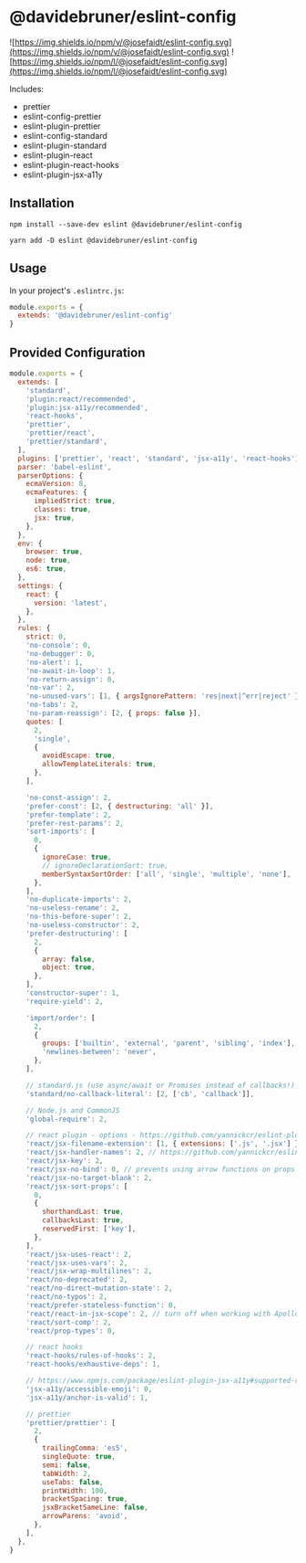 # @davidebruner/eslint-config

![https://img.shields.io/npm/v/@josefaidt/eslint-config.svg](https://img.shields.io/npm/v/@josefaidt/eslint-config.svg)
![https://img.shields.io/npm/l/@josefaidt/eslint-config.svg](https://img.shields.io/npm/l/@josefaidt/eslint-config.svg)

Includes:

- prettier
- eslint-config-prettier
- eslint-plugin-prettier
- eslint-config-standard
- eslint-plugin-standard
- eslint-plugin-react
- eslint-plugin-react-hooks
- eslint-plugin-jsx-a11y

## Installation

`npm install --save-dev eslint @davidebruner/eslint-config`

`yarn add -D eslint @davidebruner/eslint-config`

## Usage

In your project's `.eslintrc.js`:

```js
module.exports = {
  extends: '@davidebruner/eslint-config'
}
```

## Provided Configuration

```js
module.exports = {
  extends: [
    'standard',
    'plugin:react/recommended',
    'plugin:jsx-a11y/recommended',
    'react-hooks',
    'prettier',
    'prettier/react',
    'prettier/standard',
  ],
  plugins: ['prettier', 'react', 'standard', 'jsx-a11y', 'react-hooks'],
  parser: 'babel-eslint',
  parserOptions: {
    ecmaVersion: 8,
    ecmaFeatures: {
      impliedStrict: true,
      classes: true,
      jsx: true,
    },
  },
  env: {
    browser: true,
    node: true,
    es6: true,
  },
  settings: {
    react: {
      version: 'latest',
    },
  },
  rules: {
    strict: 0,
    'no-console': 0,
    'no-debugger': 0,
    'no-alert': 1,
    'no-await-in-loop': 1,
    'no-return-assign': 0,
    'no-var': 2,
    'no-unused-vars': [1, { argsIgnorePattern: 'res|next|^err|reject' }],
    'no-tabs': 2,
    'no-param-reassign': [2, { props: false }],
    quotes: [
      2,
      'single',
      {
        avoidEscape: true,
        allowTemplateLiterals: true,
      },
    ],

    'no-const-assign': 2,
    'prefer-const': [2, { destructuring: 'all' }],
    'prefer-template': 2,
    'prefer-rest-params': 2,
    'sort-imports': [
      0,
      {
        ignoreCase: true,
        // ignoreDeclarationSort: true,
        memberSyntaxSortOrder: ['all', 'single', 'multiple', 'none'],
      },
    ],
    'no-duplicate-imports': 2,
    'no-useless-rename': 2,
    'no-this-before-super': 2,
    'no-useless-constructor': 2,
    'prefer-destructuring': [
      2,
      {
        array: false,
        object: true,
      },
    ],
    'constructor-super': 1,
    'require-yield': 2,

    'import/order': [
      2,
      {
        groups: ['builtin', 'external', 'parent', 'sibling', 'index'],
        'newlines-between': 'never',
      },
    ],

    // standard.js (use async/await or Promises instead of callbacks!)
    'standard/no-callback-literal': [2, ['cb', 'callback']],

    // Node.js and CommonJS
    'global-require': 2,

    // react plugin - options - https://github.com/yannickcr/eslint-plugin-react#configuration
    'react/jsx-filename-extension': [1, { extensions: ['.js', '.jsx'] }],
    'react/jsx-handler-names': 2, // https://github.com/yannickcr/eslint-plugin-react/blob/master/docs/rules/jsx-handler-names.md
    'react/jsx-key': 2,
    'react/jsx-no-bind': 0, // prevents using arrow functions on props
    'react/jsx-no-target-blank': 2,
    'react/jsx-sort-props': [
      0,
      {
        shorthandLast: true,
        callbacksLast: true,
        reservedFirst: ['key'],
      },
    ],
    'react/jsx-uses-react': 2,
    'react/jsx-uses-vars': 2,
    'react/jsx-wrap-multilines': 2,
    'react/no-deprecated': 2,
    'react/no-direct-mutation-state': 2,
    'react/no-typos': 2,
    'react/prefer-stateless-function': 0,
    'react/react-in-jsx-scope': 2, // turn off when working with Apollo
    'react/sort-comp': 2,
    'react/prop-types': 0,

    // react hooks
    'react-hooks/rules-of-hooks': 2,
    'react-hooks/exhaustive-deps': 1,

    // https://www.npmjs.com/package/eslint-plugin-jsx-a11y#supported-rules
    'jsx-a11y/accessible-emoji': 0,
    'jsx-a11y/anchor-is-valid': 1,

    // prettier
    'prettier/prettier': [
      2,
      {
        trailingComma: 'es5',
        singleQuote: true,
        semi: false,
        tabWidth: 2,
        useTabs: false,
        printWidth: 100,
        bracketSpacing: true,
        jsxBracketSameLine: false,
        arrowParens: 'avoid',
      },
    ],
  },
}

```